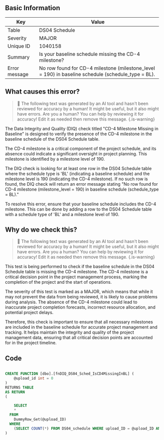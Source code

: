 ## Basic Information
| Key         | Value          |
|-------------|----------------|
| Table       | DS04 Schedule |
| Severity    | MAJOR |
| Unique ID   | 1040158   |
| Summary     | Is your baseline schedule missing the CD-4 milestone? |
| Error message | No row found for CD-4 milestone (milestone_level = 190) in baseline schedule (schedule_type = BL). |

## What causes this error?

> :robot: The following text was generated by an AI tool and hasn't been reviewed for accuracy by a human! It might be useful, but it also might have errors. Are you a human? You can help by reviewing it for accuracy! Edit it as needed then remove this message.
{.is-warning}

The Data Integrity and Quality (DIQ) check titled "CD-4 Milestone Missing in Baseline" is designed to verify the presence of the CD-4 milestone in the baseline schedule of the DS04 Schedule table. 

The CD-4 milestone is a critical component of the project schedule, and its absence could indicate a significant oversight in project planning. This milestone is identified by a milestone level of 190. 

The DIQ check is looking for at least one row in the DS04 Schedule table where the schedule type is 'BL' (indicating a baseline schedule) and the milestone level is 190 (indicating the CD-4 milestone). If no such row is found, the DIQ check will return an error message stating "No row found for CD-4 milestone (milestone_level = 190) in baseline schedule (schedule_type = BL)."

To resolve this error, ensure that your baseline schedule includes the CD-4 milestone. This can be done by adding a row to the DS04 Schedule table with a schedule type of 'BL' and a milestone level of 190.
## Why do we check this?

> :robot: The following text was generated by an AI tool and hasn't been reviewed for accuracy by a human! It might be useful, but it also might have errors. Are you a human? You can help by reviewing it for accuracy! Edit it as needed then remove this message.
{.is-warning}

This test is being performed to check if the baseline schedule in the DS04 Schedule table is missing the CD-4 milestone. The CD-4 milestone is a critical decision point in the project management process, marking the completion of the project and the start of operations. 

The severity of this test is marked as a MAJOR, which means that while it may not prevent the data from being reviewed, it is likely to cause problems during analysis. The absence of the CD-4 milestone could lead to inaccurate project completion forecasts, incorrect resource allocation, and potential project delays. 

Therefore, this check is important to ensure that all necessary milestones are included in the baseline schedule for accurate project management and tracking. It helps maintain the integrity and quality of the project management data, ensuring that all critical decision points are accounted for in the project timeline.
## Code

```sql

CREATE FUNCTION [dbo].[fnDIQ_DS04_Sched_IsCD4MissingInBL] (
	@upload_id int = 0
)
RETURNS TABLE
AS RETURN
(
	
	SELECT 
    * 
  FROM 
    DummyRow_Get(@upload_ID)
  WHERE
    (SELECT COUNT(*) FROM DS04_schedule WHERE upload_ID = @upload_ID AND schedule_type = 'BL' AND milestone_level = 190) = 0
)
```

